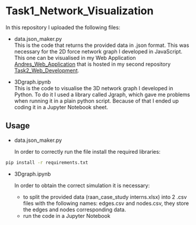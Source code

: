 # Task1_Network_Visualization

In this repository I uploaded the following files:
- data.json_maker.py <br />
This is the code that returns the provided data in .json format. This was necessary for the 2D force network graph I developed in JavaScript. This one can be visualised in my Web Application [Andres_Web_Application](https://andresagdt515.github.io/Task2_Web_Development/) that is hosted in my second repository [Task2_Web_Development](https://github.com/andresagdt515/Task2_Web_Development).

- 3Dgraph.ipynb <br />
This is the code to visualise the 3D network graph I developed in Python. To do it I used a library called Jgraph, which gave me problems when running it in a plain python script. Because of that I ended up coding it in a Jupyter Notebook sheet.


## Usage

- data.json_maker.py <br />

    In order to correctly run the file install the required libraries:
    
```bash
pip install -r requirements.txt
```
- 3Dgraph.ipynb <br />

    In order to obtain the correct simulation it is necessary:
    - to split the provided data (raan_case_study interns.xlsx) into 2 .csv files with the following names: edges.csv and nodes.csv, they store the edges and nodes corresponding data.
    - run the code in a Jupyter Notebook
